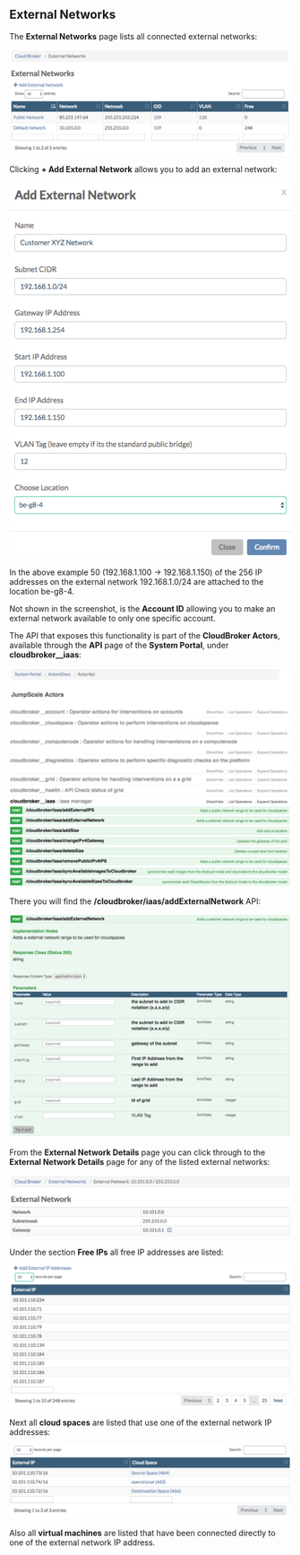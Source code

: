 ## External Networks

The **External Networks** page lists all connected external networks:

![](ExternalNetworks.png)

Clicking **+ Add External Network** allows you to add an external network:

![](AddExternalNetwork.png)

In the above example 50 (192.168.1.100 -> 192.168.1.150) of the 256 IP addresses on the external network 192.168.1.0/24 are attached to the location be-g8-4.

Not shown in the screenshot, is the **Account ID** allowing you to make an external network available to only one specific account.

The API that exposes this functionality is part of the **CloudBroker Actors**, available through the **API** page of the **System Portal**, under **cloudbroker__iaas**:

![](cloudbroker__iaas.png)

There you will find the **/cloudbroker/iaas/addExternalNetwork** API:

![](addExternalNetwork-API.png)

From the **External Network Details** page you can click through to the **External Network Details** page for any of the listed external networks:

![](ExternalNetworkDetails.png)

Under the section **Free IPs** all free IP addresses are listed:

![](FreeIPS.png)

Next all **cloud spaces** are listed that use one of the external network IP addresses:

![](CloudSpaces.png)

Also all **virtual machines** are listed that have been connected directly to one of the external network IP address.
